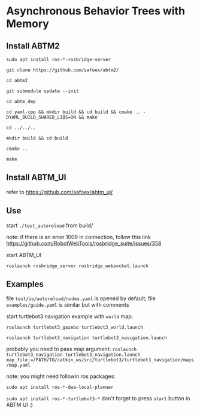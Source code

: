 # Asynchronous Behavior Trees with Memory

## Install ABTM2

`sudo apt install ros-*-rosbridge-server`

`git clone https://github.com/safoex/abtm2/`

`cd abtm2`

`git submodule update --init`

`cd abtm_dep`

`cd yaml-cpp && mkdir build && cd build && cmake .. -DYAML_BUILD_SHARED_LIBS=ON && make`

`cd ../../..`

`mkdir build && cd build`

`cmake .. `

`make`

## Install ABTM_UI

refer to https://github.com/safoex/abtm_ui/

## Use

start `./test_autoreload` from build/ 

note: if there is an error 1009 in connection, follow this link https://github.com/RobotWebTools/rosbridge_suite/issues/358

start ABTM_UI

`roslaunch rosbridge_server rosbridge_websocket.launch`

## Examples

file `test/io/autoreload/nodes.yaml` is opened by default;
file `examples/guide.yaml` is similar but with comments

start turtlebot3 navigation example with `world` map:

`roslaunch turtlebot3_gazebo turtlebot3_world.launch`

`roslaunch turtlebot3_navigation turtlebot3_navigation.launch `

probably you need to pass map argument: `roslaunch turtlebot3_navigation turtlebot3_navigation.launch map_file:=/PATH/TO/catkin_ws/src/turtlebot3/turtlebot3_navigation/maps/map.yaml`

note: you might need followin ros packages:

`sudo apt install ros-*-dwa-local-planner`

`sudo apt install ros-*-turtlebot3-*`
don't forget to press `start` button in ABTM UI :)
